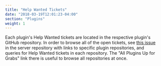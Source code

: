 ```yaml
---
title: "Help Wanted Tickets"
date: "2018-03-19T12:01:23-04:00"
section: "Plugins"
weight: 1
---
```


Each plugin's Help Wanted tickets are located in the respective plugin's GitHub repository. In order to browse all of the open tickets, see [this issue](https://github.com/mattermost/mattermost-server/issues/12656) in the server repository with links to specific plugin repositories, and queries for Help Wanted tickets in each repository. The "All Plugins Up for Grabs" link there is useful to browse all repositories at once.
